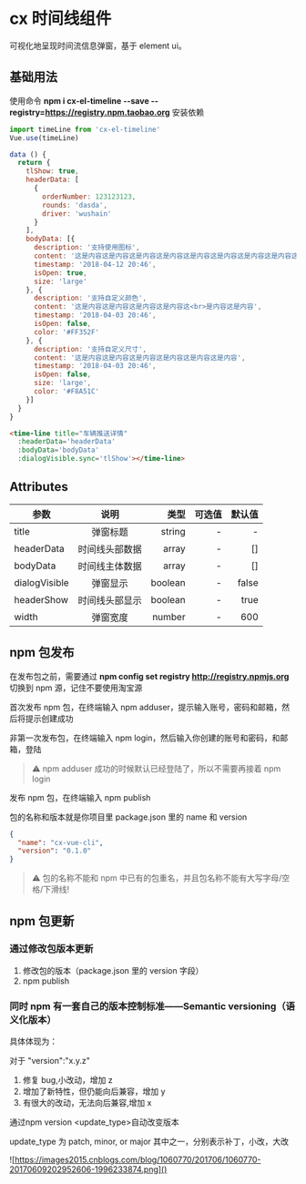 # cx 时间线组件
可视化地呈现时间流信息弹窗，基于 element ui。

## 基础用法

使用命令 **npm i cx-el-timeline --save --registry=https://registry.npm.taobao.org** 安装依赖

```js
import timeLine from 'cx-el-timeline'
Vue.use(timeLine)

data () {
  return {
    tlShow: true,
    headerData: [
      {
        orderNumber: 123123123,
        rounds: 'dasda',
        driver: 'wushain'
      }
    ],
    bodyData: [{
      description: '支持使用图标',
      content: '这是内容这是内容这是内容这是内容这是内容这是内容这是内容这是内容这是内容这是内容这是内容这是内容这是内容这是内容这是内容这是内容这是内容这是内容这是内容这是内容这是内容这是内容这是内容这是内容',
      timestamp: '2018-04-12 20:46',
      isOpen: true,
      size: 'large'
    }, {
      description: '支持自定义颜色',
      content: '这是内容这是内容这是内容这是内容这<br>是内容这是内容',
      timestamp: '2018-04-03 20:46',
      isOpen: false,
      color: '#FF352F'
    }, {
      description: '支持自定义尺寸',
      content: '这是内容这是内容这是内容这是内容这是内容这是内容',
      timestamp: '2018-04-03 20:46',
      isOpen: false,
      size: 'large',
      color: '#F8A51C'
    }]
  }
}
```

```html
<time-line title="车辆推送详情"
  :headerData='headerData'
  :bodyData='bodyData'
  :dialogVisible.sync='tlShow'></time-line>
```

## Attributes

| 参数          |      说明      |    类型 | 可选值 | 默认值 |
| ------------- | :------------: | ------: | -----: | -----: |
| title         |    弹窗标题    |  string |      - |      - |
| headerData    | 时间线头部数据 |   array |      - |     [] |
| bodyData      | 时间线主体数据 |   array |      - |     [] |
| dialogVisible |    弹窗显示    | boolean |      - |  false |
| headerShow    | 时间线头部显示 | boolean |      - |   true |
| width         |    弹窗宽度    |  number |      - |    600 |

## npm 包发布

在发布包之前，需要通过 **npm config set registry http://registry.npmjs.org** 切换到 npm 源，记住不要使用淘宝源 

首次发布 npm 包，在终端输入 npm adduser，提示输入账号，密码和邮箱，然后将提示创建成功

非第一次发布包，在终端输入 npm login，然后输入你创建的账号和密码，和邮箱，登陆

>⚠️ npm adduser 成功的时候默认已经登陆了，所以不需要再接着 npm login

发布 npm 包，在终端输入 npm publish

包的名称和版本就是你项目里 package.json 里的 name 和 version

```json
{
  "name": "cx-vue-cli",
  "version": "0.1.0"
}
```

>⚠️ 包的名称不能和 npm 中已有的包重名，并且包名称不能有大写字母/空格/下滑线!

## npm 包更新

### 通过修改包版本更新

1. 修改包的版本（package.json 里的 version 字段）
2. npm publish

### 同时 npm 有一套自己的版本控制标准——Semantic versioning（语义化版本）

具体体现为：

对于 "version":"x.y.z"

1. 修复 bug,小改动，增加 z
2. 增加了新特性，但仍能向后兼容，增加 y
3. 有很大的改动，无法向后兼容,增加 x

通过npm version <update_type>自动改变版本

update_type 为 patch, minor, or major 其中之一，分别表示补丁，小改，大改

![https://images2015.cnblogs.com/blog/1060770/201706/1060770-20170609202952606-1996233874.png]()